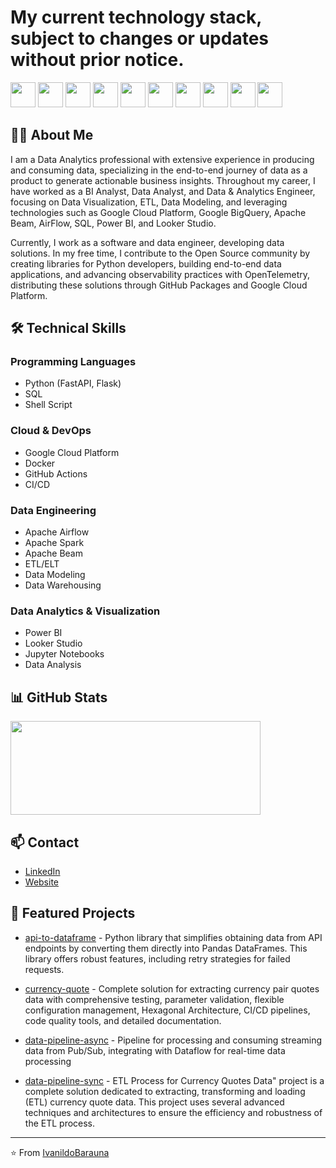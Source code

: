 # My current technology stack, subject to changes or updates without prior notice.

<img src="https://cdn.jsdelivr.net/gh/devicons/devicon/icons/python/python-original.svg" width="40" height="40"/> <img src="https://cdn.jsdelivr.net/gh/devicons/devicon/icons/fastapi/fastapi-original.svg" width="40" height="40"/> <img src="https://cdn.jsdelivr.net/gh/devicons/devicon/icons/flask/flask-original-wordmark.svg" width="40" height="40"/> <img src="https://cdn.jsdelivr.net/gh/devicons/devicon/icons/jupyter/jupyter-original-wordmark.svg" width="40" height="40"/> <img src="https://cdn.jsdelivr.net/gh/devicons/devicon/icons/microsoftsqlserver/microsoftsqlserver-plain-wordmark.svg" width="40" height="40"/> <img src="https://cdn.jsdelivr.net/gh/devicons/devicon/icons/apachespark/apachespark-original-wordmark.svg" width="40" height="40"/> <img src="https://cdn.jsdelivr.net/gh/devicons/devicon/icons/apacheairflow/apacheairflow-original-wordmark.svg" width="40" height="40"/> <img src="https://cdn.jsdelivr.net/gh/devicons/devicon/icons/docker/docker-original-wordmark.svg" width="40" height="40"/> <img src="https://cdn.jsdelivr.net/gh/devicons/devicon/icons/googlecloud/googlecloud-original-wordmark.svg" width="40" height="40"/> <img src="https://cdn.jsdelivr.net/gh/devicons/devicon/icons/github/github-original-wordmark.svg" width="40" height="40"/>

## 👨‍💻 About Me          

I am a Data Analytics professional with extensive experience in producing and consuming data, specializing in the end-to-end journey of data as a product to generate actionable business insights. Throughout my career, I have worked as a BI Analyst, Data Analyst, and Data & Analytics Engineer, focusing on Data Visualization, ETL, Data Modeling, and leveraging technologies such as Google Cloud Platform, Google BigQuery, Apache Beam, AirFlow, SQL, Power BI, and Looker Studio.

Currently, I work as a software and data engineer, developing data solutions. In my free time, I contribute to the Open Source community by creating libraries for Python developers, building end-to-end data applications, and advancing observability practices with OpenTelemetry, distributing these solutions through GitHub Packages and Google Cloud Platform.

## 🛠️ Technical Skills

### Programming Languages
- Python (FastAPI, Flask)
- SQL
- Shell Script

### Cloud & DevOps
- Google Cloud Platform
- Docker
- GitHub Actions
- CI/CD

### Data Engineering
- Apache Airflow
- Apache Spark
- Apache Beam
- ETL/ELT
- Data Modeling
- Data Warehousing

### Data Analytics & Visualization
- Power BI
- Looker Studio
- Jupyter Notebooks
- Data Analysis

## 📊 GitHub Stats

<p align="left">
  <a href="https://github.com/IvanildoBarauna/ETL-awesome-api">
    <img align="bottom" src="https://github-readme-stats.vercel.app/api?username=IvanildoBarauna&hide=stars,contribs&show=prs_merged,prs_merged_percentage&show_icons=true&theme=tokyonight&include_all_commits=true&rank_icon=percentile&hide_border=true&hide_title=true" width="400" height="150" />
 </a>
</p>

## 📫 Contact

- [LinkedIn](https://www.linkedin.com/in/ivanildobarauna/)
- [Website](https://ivanildobarauna.dev/)

## 🌟 Featured Projects

- [api-to-dataframe](https://github.com/ivanildobarauna-dev/api-to-dataframe) - Python library that simplifies obtaining data from API endpoints by converting them directly into Pandas DataFrames. This library offers robust features, including retry strategies for failed requests.

- [currency-quote](https://github.com/ivanildobarauna-dev/currency-quote) - Complete solution for extracting currency pair quotes data with comprehensive testing, parameter validation, flexible configuration management, Hexagonal Architecture, CI/CD pipelines, code quality tools, and detailed documentation.

- [data-pipeline-async](https://github.com/ivanildobarauna-dev/data-pipeline-async-ingest) - Pipeline for processing and consuming streaming data from Pub/Sub, integrating with Dataflow for real-time data processing

- [data-pipeline-sync](https://github.com/ivanildobarauna-dev/data-pipeline-sync-ingest) - ETL Process for Currency Quotes Data" project is a complete solution dedicated to extracting, transforming and loading (ETL) currency quote data. This project uses several advanced techniques and architectures to ensure the efficiency and robustness of the ETL process.

---

⭐️ From [IvanildoBarauna](https://github.com/IvanildoBarauna)
